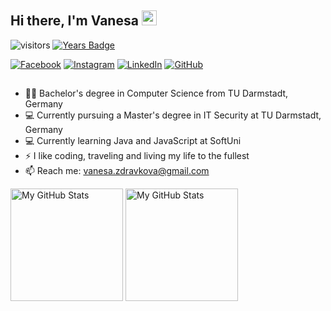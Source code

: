 ## Hi there, I'm Vanesa <img src="https://media.giphy.com/media/hvRJCLFzcasrR4ia7z/giphy.gif" width="24px" height="24px">

![visitors](https://visitor-badge.glitch.me/badge?page_id=vanesazdravkova)
[![Years Badge](https://badges.pufler.dev/years/vanesazdravkova)](https://badges.pufler.dev)

[![Facebook](https://img.shields.io/badge/-Facebook-00B2FF?style=flat-square&logo=Facebook&logoColor=white)](https://www.facebook.com/vanessa.zdravkova/)
[![Instagram](https://img.shields.io/badge/-Instagram-e4405f?style=flat-square&logo=Instagram&logoColor=white)](https://www.instagram.com/vanesa_zdravkova/) 
[![LinkedIn](https://img.shields.io/badge/-LinkedIn-0e76a8?style=flat-square&logo=Linkedin&logoColor=white)]() 
[![GitHub](https://img.shields.io/badge/-Github-000000?style=flat-square&logo=Github&logoColor=white)](https://github.com/vanesazdravkova)

##

- :woman_student: Bachelor's degree in Computer Science from TU Darmstadt, Germany
- 💻 Currently pursuing a Master's degree in IT Security at TU Darmstadt, Germany
- 💻 Currently learning Java and JavaScript at SoftUni
- ⚡ I like coding, traveling and living my life to the fullest
- 📫 Reach me: vanesa.zdravkova@gmail.com

<p>
  <!-- <summary>:zap: GitHub Stats</summary> -->
  <img height="180em" alt="My GitHub Stats" src="https://github-readme-stats.vercel.app/api?username=vanesazdravkova&show_icons=true&bg_color=00000000&hide_border=true&text_color=3498db&&count_private=true&include_all_commits=true" />

  <img height="180em" alt="My GitHub Stats" src="https://github-readme-stats.vercel.app/api/top-langs/?username=vanesazdravkova&langs_count=8&layout=compact&hide_border=true&bg_color=00000000&text_color=3498db&&count_private=true&include_all_commits=true" />
</p>
